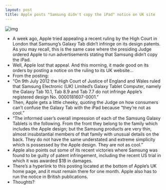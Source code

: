 ```yaml
---
layout: post
title: Apple posts "Samsung didn't copy the iPad" notice on UK site
---
```

![img](http://media.idownloadblog.com/wp-content/uploads/2012/01/samsung-galaxy-tab-101-1.jpeg)
* A week ago, Apple tried appealing a recent ruling by the High Court in London that Samsung’s Galaxy Tab didn’t infringe on its design patents. As you may recall, this is the same case where the presiding Judge ordered Apple to run advertisements stating that Samsung didn’t copy the iPad.
* Well, Apple lost that appeal. And this morning, it made good on its orders by posting a notice on the ruling to its UK website…
* From the posting:
* “On 9th July 2012 the High Court of Justice of England and Wales ruled that Samsung Electronic (UK) Limited’s Galaxy Tablet Computer, namely the Galaxy Tab 10.1, Tab 8.9 and Tab 7.7 do not infringe Apple’s registered design No. 0000181607-0001.”
* Then, Apple gets a little cheeky, quoting the Judge on how consumers can’t confuse the Galaxy Tab with the iPad because “they’re not as cool.”
* “The informed user’s overall impression of each of the Samsung Galaxy Tablets is the following. From the front they belong to the family which includes the Apple design; but the Samsung products are very thin, almost insubstantial members of that family with unusual details on the back. They do not have the same understated and extreme simplicity which is possessed by the Apple design. They are not as cool.”
* Apple also points out some of its recent victories where Samsung was found to be guilty of patent infringement, including the recent US trial in which it was awarded $1B in damages.
* There’s a hyperlink to this posting located at the bottom of Apple’s UK home page, and it must remain there for one month. Apple also has to run the notice in British publications.
* Thoughts?

